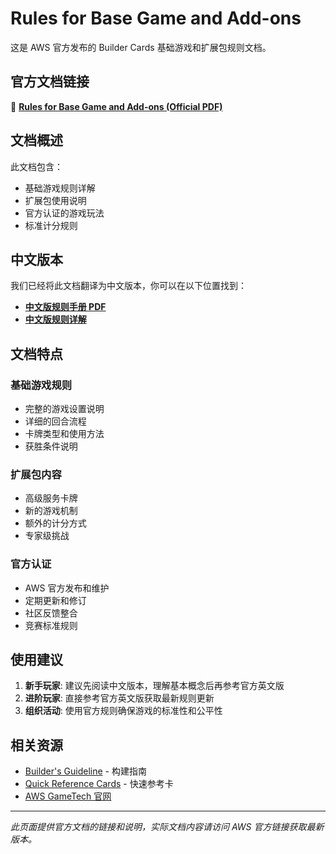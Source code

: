 # Rules for Base Game and Add-ons

这是 AWS 官方发布的 Builder Cards 基础游戏和扩展包规则文档。

## 官方文档链接

📄 **[Rules for Base Game and Add-ons (Official PDF)](https://d1.awsstatic.com/gametech/buildercards/AWS_Builder_Cards_Rules.pdf)**

## 文档概述

此文档包含：
- 基础游戏规则详解
- 扩展包使用说明
- 官方认证的游戏玩法
- 标准计分规则

## 中文版本

我们已经将此文档翻译为中文版本，你可以在以下位置找到：

- **[中文版规则手册 PDF](/pdfs/builder-cards/aws-builder-cards-zh.pdf)**
- **[中文版规则详解](../zh/rules.md)**

## 文档特点

### 基础游戏规则
- 完整的游戏设置说明
- 详细的回合流程
- 卡牌类型和使用方法
- 获胜条件说明

### 扩展包内容
- 高级服务卡牌
- 新的游戏机制
- 额外的计分方式
- 专家级挑战

### 官方认证
- AWS 官方发布和维护
- 定期更新和修订
- 社区反馈整合
- 竞赛标准规则

## 使用建议

1. **新手玩家**: 建议先阅读中文版本，理解基本概念后再参考官方英文版
2. **进阶玩家**: 直接参考官方英文版获取最新规则更新
3. **组织活动**: 使用官方规则确保游戏的标准性和公平性

## 相关资源

- [Builder's Guideline](./builders-guideline.md) - 构建指南
- [Quick Reference Cards](./quick-reference.md) - 快速参考卡
- [AWS GameTech 官网](https://aws.amazon.com/cn/gametech/buildercards/)

---

*此页面提供官方文档的链接和说明，实际文档内容请访问 AWS 官方链接获取最新版本。*